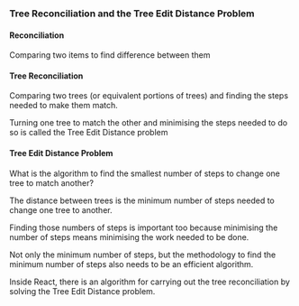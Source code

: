 ### Tree Reconciliation and the Tree Edit Distance Problem

#### Reconciliation
Comparing two items to find difference between them

#### Tree Reconciliation
Comparing two trees (or equivalent portions of trees) and finding the steps
needed to make them match.

Turning one tree to match the other and minimising the steps needed to do so is
called the Tree Edit Distance problem

#### Tree Edit Distance Problem
What is the algorithm to find the smallest number of steps to change one tree to
match another?

The distance between trees is the minimum number of steps needed to change one
tree to another.

Finding those numbers of steps is important too because minimising the number of
steps means minimising the work needed to be done.

Not only the minimum number of steps, but the methodology to find the minimum
number of steps also needs to be an efficient algorithm.

Inside React, there is an algorithm for carrying out the tree reconciliation by
solving the Tree Edit Distance problem.
